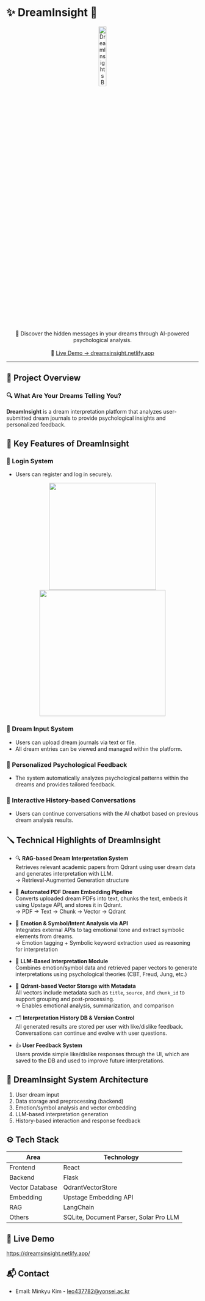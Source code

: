 # ✨ DreamInsight 🧠

<p align="center">
  <img src="https://github.com/user-attachments/assets/31b25270-fa6f-46cd-9f75-d6dc0b8d7a08" alt="DreamInsights Banner" width="20%" />
</p>

<p align="center">
  🌙 Discover the hidden messages in your dreams through AI-powered psychological analysis.  
  <br><br>
  🚀 <a href="https://dreamsinsight.netlify.app/">Live Demo → dreamsinsight.netlify.app</a>
</p>

---

## 📖 Project Overview
### 🔍 What Are Your Dreams Telling You?
**DreamInsight** is a dream interpretation platform that analyzes user-submitted dream journals to provide psychological insights and personalized feedback.


## 📌 Key Features of DreamInsight

### 🔑 Login System
- Users can register and log in securely.
<p align="center">
  <img src="https://github.com/user-attachments/assets/4a7cf87f-6dcb-4841-9d8f-4fce25428e6e" width="280"/>
  <img src="https://github.com/user-attachments/assets/0fc7b3a8-ede7-4d77-9239-dc8868f8796f" width="330"/>
</p>

### 📓 Dream Input System
- Users can upload dream journals via text or file.
- All dream entries can be viewed and managed within the platform.

### 🧬 Personalized Psychological Feedback
- The system automatically analyzes psychological patterns within the dreams and provides tailored feedback.

### 🧵 Interactive History-based Conversations
- Users can continue conversations with the AI chatbot based on previous dream analysis results.

## 🪛 Technical Highlights of DreamInsight

- 🔍 **RAG-based Dream Interpretation System**  
  Retrieves relevant academic papers from Qdrant using user dream data and generates interpretation with LLM.  
  → Retrieval-Augmented Generation structure

- 📄 **Automated PDF Dream Embedding Pipeline**  
  Converts uploaded dream PDFs into text, chunks the text, embeds it using Upstage API, and stores it in Qdrant.  
  → PDF → Text → Chunk → Vector → Qdrant

- 💬 **Emotion & Symbol/Intent Analysis via API**  
  Integrates external APIs to tag emotional tone and extract symbolic elements from dreams.  
  → Emotion tagging + Symbolic keyword extraction used as reasoning for interpretation

- 🤖 **LLM-Based Interpretation Module**  
  Combines emotion/symbol data and retrieved paper vectors to generate interpretations using psychological theories (CBT, Freud, Jung, etc.)

- 💾 **Qdrant-based Vector Storage with Metadata**  
  All vectors include metadata such as `title`, `source`, and `chunk_id` to support grouping and post-processing.  
  → Enables emotional analysis, summarization, and comparison

- 🗂 **Interpretation History DB & Version Control**  
  All generated results are stored per user with like/dislike feedback. Conversations can continue and evolve with user questions.

- 👍 **User Feedback System**  
  Users provide simple like/dislike responses through the UI, which are saved to the DB and used to improve future interpretations.

## 🧪 DreamInsight System Architecture

1. User dream input  
2. Data storage and preprocessing (backend)  
3. Emotion/symbol analysis and vector embedding  
4. LLM-based interpretation generation  
5. History-based interaction and response feedback


## ⚙️ Tech Stack
| Area | Technology |
|------|------------|
| Frontend | React |
| Backend | Flask |
| Vector Database | QdrantVectorStore |
| Embedding | Upstage Embedding API |
| RAG | LangChain |
| Others | SQLite, Document Parser, Solar Pro LLM |

## 🚀 Live Demo
https://dreamsinsight.netlify.app/


## 📬 Contact
- Email: Minkyu Kim - leo437782@yonsei.ac.kr
